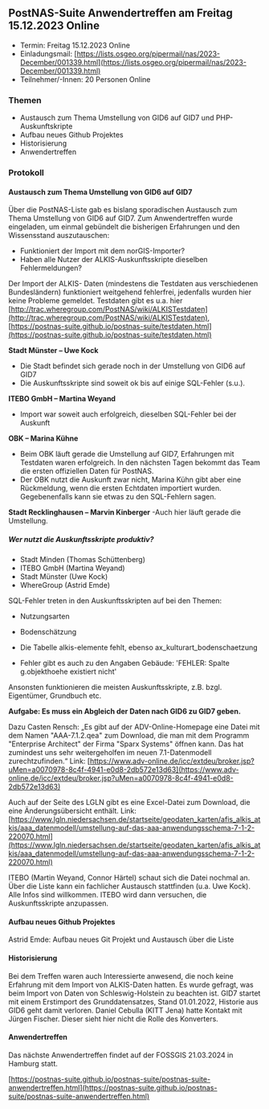## PostNAS-Suite Anwendertreffen am Freitag 15.12.2023 Online


- Termin: Freitag 15.12.2023 Online
- Einladungsmail: [https://lists.osgeo.org/pipermail/nas/2023-December/001339.html](https://lists.osgeo.org/pipermail/nas/2023-December/001339.html)
- Teilnehmer/-Innen: 20 Personen Online



### Themen

- Austausch zum Thema Umstellung von GID6 auf GID7 und PHP-Auskunftskripte
- Aufbau neues Github Projektes
- Historisierung
- Anwendertreffen


### Protokoll 

#### Austausch zum Thema Umstellung von GID6 auf GID7

Über die PostNAS-Liste gab es bislang sporadischen Austausch zum Thema Umstellung von GID6 auf GID7. Zum Anwendertreffen wurde eingeladen, um einmal gebündelt die bisherigen Erfahrungen und den Wissensstand auszutauschen:
- Funktioniert der Import mit dem norGIS-Importer?
- Haben alle Nutzer der ALKIS-Auskunftsskripte dieselben Fehlermeldungen?

Der Import der ALKIS- Daten (mindestens die Testdaten aus verschiedenen Bundesländern) funktioniert weitgehend fehlerfrei, jedenfalls wurden hier keine Probleme gemeldet.
Testdaten gibt es u.a. hier [http://trac.wheregroup.com/PostNAS/wiki/ALKISTestdaten](http://trac.wheregroup.com/PostNAS/wiki/ALKISTestdaten), [https://postnas-suite.github.io/postnas-suite/testdaten.html](https://postnas-suite.github.io/postnas-suite/testdaten.html)

**Stadt Münster – Uwe Kock**
- Die Stadt befindet sich gerade noch in der Umstellung von GID6 auf GID7
- Die Auskunftsskripte sind soweit ok bis auf einige SQL-Fehler (s.u.).

**ITEBO GmbH – Martina Weyand**
- Import war soweit auch erfolgreich, dieselben SQL-Fehler bei der Auskunft

**OBK – Marina Kühne**
- Beim OBK läuft gerade die Umstellung auf GID7, Erfahrungen mit Testdaten waren erfolgreich. In den nächsten Tagen bekommt das Team die ersten offiziellen Daten für PostNAS.
- Der OBK nutzt die Auskunft zwar nicht, Marina Kühn gibt aber eine Rückmeldung, wenn die ersten Echtdaten importiert wurden. Gegebenenfalls kann sie etwas zu den SQL-Fehlern sagen.

**Stadt Recklinghausen – Marvin Kinberger**
-Auch hier läuft gerade die Umstellung.


##### Wer nutzt die Auskunftsskripte produktiv?
- Stadt Minden (Thomas Schüttenberg)
- ITEBO GmbH (Martina Weyand)
- Stadt Münster (Uwe Kock)
- WhereGroup (Astrid Emde)

SQL-Fehler treten in den Auskunftsskripten auf bei den Themen:
- Nutzungsarten
- Bodenschätzung

- Die Tabelle alkis-elemente fehlt, ebenso ax_kulturart_bodenschaetzung
- Fehler gibt es auch zu den Angaben Gebäude: 'FEHLER: Spalte g.objekthoehe existiert nicht'

Ansonsten funktionieren die meisten Auskunftsskripte, z.B. bzgl. Eigentümer, Grundbuch etc.

**Aufgabe: Es muss ein Abgleich der Daten nach GID6 zu GID7 geben.**

Dazu Casten Rensch:
„Es gibt auf der ADV-Online-Homepage eine Datei mit dem Namen "AAA-7.1.2.qea" zum Download, die man mit dem Programm "Enterprise Architect" der Firma "Sparx Systems" öffnen kann. Das hat zumindest uns sehr weitergeholfen im neuen 7.1-Datenmodell zurechtzufinden.“
Link: [https://www.adv-online.de/icc/extdeu/broker.jsp?uMen=a0070978-8c4f-4941-e0d8-2db572e13d63](https://www.adv-online.de/icc/extdeu/broker.jsp?uMen=a0070978-8c4f-4941-e0d8-2db572e13d63)

Auch auf der Seite des LGLN gibt es eine Excel-Datei zum Download, die eine Änderungsübersicht enthält.
Link: [https://www.lgln.niedersachsen.de/startseite/geodaten_karten/afis_alkis_atkis/aaa_datenmodell/umstellung-auf-das-aaa-anwendungsschema-7-1-2-220070.html](https://www.lgln.niedersachsen.de/startseite/geodaten_karten/afis_alkis_atkis/aaa_datenmodell/umstellung-auf-das-aaa-anwendungsschema-7-1-2-220070.html)

ITEBO (Martin Weyand, Connor Härtel) schaut sich die Datei nochmal an. Über die Liste kann ein fachlicher Austausch stattfinden (u.a. Uwe Kock). Alle Infos sind willkommen.
ITEBO wird dann versuchen, die Auskunftsskripte anzupassen.

#### Aufbau neues Github Projektes
Astrid Emde: Aufbau neues Git Projekt und Austausch über die Liste


#### Historisierung
Bei dem Treffen waren auch Interessierte anwesend, die noch keine Erfahrung mit dem Import von ALKIS-Daten hatten. Es wurde gefragt, was beim Import von Daten von Schleswig-Holstein zu beachten ist.
GID7 startet mit einem Erstimport des Grunddatensatzes, Stand 01.01.2022, Historie aus GID6 geht damit verloren.
Daniel Cebulla (KITT Jena) hatte Kontakt mit Jürgen Fischer. Dieser sieht hier nicht die Rolle des Konverters.


#### Anwendertreffen

Das nächste Anwendertreffen findet auf der FOSSGIS 21.03.2024 in Hamburg statt.

[https://postnas-suite.github.io/postnas-suite/postnas-suite-anwendertreffen.html](https://postnas-suite.github.io/postnas-suite/postnas-suite-anwendertreffen.html)


